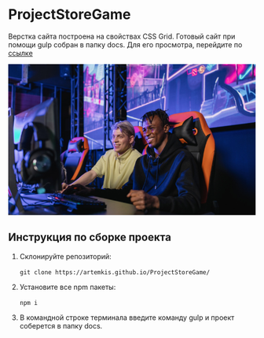 # ProjectStoreGame
Верстка сайта построена на свойствах CSS Grid. Готовый сайт при помощи gulp собран в папку docs. Для его просмотра, перейдите по [ссылке](https://artemkis.github.io/ProjectStoreGame/)

![Logotype](./docs/img/banner-2.png)
## Инструкция по сборке проекта

1. Cклонируйте репозиторий: 

   ```git clone https://artemkis.github.io/ProjectStoreGame/```

2. Установите все npm пакеты:

   ```npm i```

3. В командной строке терминала введите команду gulp и проект соберется в папку docs.
